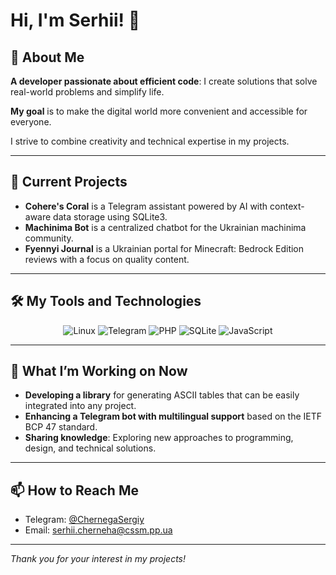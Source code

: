 # Hi, I'm Serhii! 👋

## 🔧 About Me

**A developer passionate about efficient code**: I create solutions that solve real-world problems and simplify life.

**My goal** is to make the digital world more convenient and accessible for everyone.

I strive to combine creativity and technical expertise in my projects.

---

## 📂 Current Projects

- **Cohere's Coral** is a Telegram assistant powered by AI with context-aware data storage using SQLite3.
- **Machinima Bot** is a centralized chatbot for the Ukrainian machinima community.
- **Fyennyi Journal** is a Ukrainian portal for Minecraft: Bedrock Edition reviews with a focus on quality content.

---

## 🛠️ My Tools and Technologies

<div align="center">
  <img src="https://img.shields.io/badge/Linux-black?style=for-the-badge&logo=linux&logoColor=white" alt="Linux" />
  <img src="https://img.shields.io/badge/Telegram-26A5E4?style=for-the-badge&logo=telegram&logoColor=white" alt="Telegram" />
  <img src="https://img.shields.io/badge/PHP-777BB4?style=for-the-badge&logo=php&logoColor=white" alt="PHP" />
  <img src="https://img.shields.io/badge/SQLite-003B57?style=for-the-badge&logo=sqlite&logoColor=white" alt="SQLite" />
  <img src="https://img.shields.io/badge/JavaScript-F7DF1E?style=for-the-badge&logo=javascript&logoColor=black" alt="JavaScript" />
</div>

---

## 🌱 What I’m Working on Now

- **Developing a library** for generating ASCII tables that can be easily integrated into any project.
- **Enhancing a Telegram bot with multilingual support** based on the IETF BCP 47 standard.
- **Sharing knowledge**: Exploring new approaches to programming, design, and technical solutions.

---

## 📫 How to Reach Me

- Telegram: [@ChernegaSergiy](https://t.me/ChernegaSergiy)  
- Email: [serhii.cherneha@cssm.pp.ua](mailto:serhii.cherneha@cssm.pp.ua)  

---

_Thank you for your interest in my projects!_
